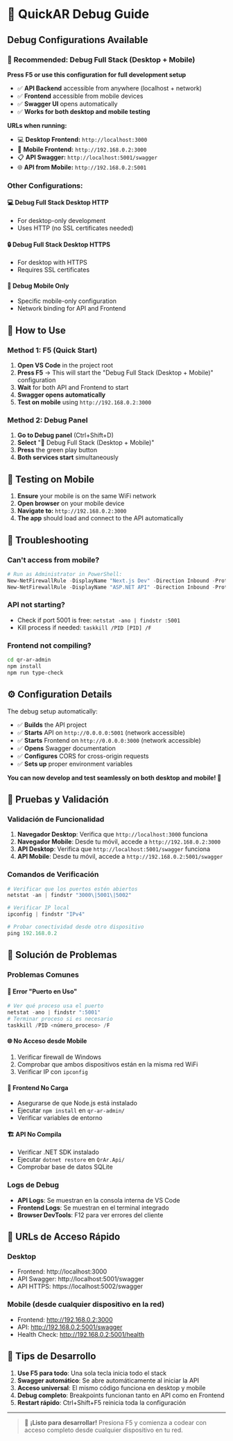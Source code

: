# 🚀 QuickAR Debug Guide

## Debug Configurations Available

### 🎯 **Recommended: Debug Full Stack (Desktop + Mobile)**
**Press F5 or use this configuration for full development setup**

- ✅ **API Backend** accessible from anywhere (localhost + network)
- ✅ **Frontend** accessible from mobile devices  
- ✅ **Swagger UI** opens automatically
- ✅ **Works for both desktop and mobile testing**

**URLs when running:**
- 💻 **Desktop Frontend:** `http://localhost:3000`
- 📱 **Mobile Frontend:** `http://192.168.0.2:3000`
- 📋 **API Swagger:** `http://localhost:5001/swagger`
- 🌐 **API from Mobile:** `http://192.168.0.2:5001`

### Other Configurations:

#### 💻 Debug Full Stack Desktop HTTP
- For desktop-only development
- Uses HTTP (no SSL certificates needed)

#### 🔒 Debug Full Stack Desktop HTTPS  
- For desktop with HTTPS
- Requires SSL certificates

#### 📱 Debug Mobile Only
- Specific mobile-only configuration
- Network binding for API and Frontend

## 🔧 How to Use

### Method 1: F5 (Quick Start)
1. **Open VS Code** in the project root
2. **Press F5** → This will start the "Debug Full Stack (Desktop + Mobile)" configuration
3. **Wait** for both API and Frontend to start
4. **Swagger opens automatically**
5. **Test on mobile** using `http://192.168.0.2:3000`

### Method 2: Debug Panel
1. **Go to Debug panel** (Ctrl+Shift+D)
2. **Select** "🚀 Debug Full Stack (Desktop + Mobile)"
3. **Press** the green play button
4. **Both services start** simultaneously

## 📱 Testing on Mobile

1. **Ensure** your mobile is on the same WiFi network
2. **Open browser** on your mobile device  
3. **Navigate to:** `http://192.168.0.2:3000`
4. **The app** should load and connect to the API automatically

## 🐛 Troubleshooting

### Can't access from mobile?
```powershell
# Run as Administrator in PowerShell:
New-NetFirewallRule -DisplayName "Next.js Dev" -Direction Inbound -Protocol TCP -LocalPort 3000 -Action Allow
New-NetFirewallRule -DisplayName "ASP.NET API" -Direction Inbound -Protocol TCP -LocalPort 5001 -Action Allow
```

### API not starting?
- Check if port 5001 is free: `netstat -ano | findstr :5001`
- Kill process if needed: `taskkill /PID [PID] /F`

### Frontend not compiling?
```bash
cd qr-ar-admin
npm install
npm run type-check
```

## ⚙️ Configuration Details

The debug setup automatically:
- ✅ **Builds** the API project
- ✅ **Starts** API on `http://0.0.0.0:5001` (network accessible)  
- ✅ **Starts** Frontend on `http://0.0.0.0:3000` (network accessible)
- ✅ **Opens** Swagger documentation
- ✅ **Configures** CORS for cross-origin requests
- ✅ **Sets up** proper environment variables

**You can now develop and test seamlessly on both desktop and mobile! 🎉**

## 🧪 Pruebas y Validación

### Validación de Funcionalidad
1. **Navegador Desktop**: Verifica que `http://localhost:3000` funciona
2. **Navegador Mobile**: Desde tu móvil, accede a `http://192.168.0.2:3000`
3. **API Desktop**: Verifica que `http://localhost:5001/swagger` funciona
4. **API Mobile**: Desde tu móvil, accede a `http://192.168.0.2:5001/swagger`

### Comandos de Verificación
```powershell
# Verificar que los puertos estén abiertos
netstat -an | findstr "3000\|5001\|5002"

# Verificar IP local
ipconfig | findstr "IPv4"

# Probar conectividad desde otro dispositivo
ping 192.168.0.2
```

## 🔧 Solución de Problemas

### Problemas Comunes

#### 🚫 Error "Puerto en Uso"
```powershell
# Ver qué proceso usa el puerto
netstat -ano | findstr ":5001"
# Terminar proceso si es necesario
taskkill /PID <número_proceso> /F
```

#### 🌐 No Acceso desde Mobile
1. Verificar firewall de Windows
2. Comprobar que ambos dispositivos están en la misma red WiFi
3. Verificar IP con `ipconfig`

#### 🔄 Frontend No Carga
- Asegurarse de que Node.js está instalado
- Ejecutar `npm install` en `qr-ar-admin/`
- Verificar variables de entorno

#### 🏗️ API No Compila
- Verificar .NET SDK instalado
- Ejecutar `dotnet restore` en `QrAr.Api/`
- Comprobar base de datos SQLite

### Logs de Debug
- **API Logs**: Se muestran en la consola interna de VS Code
- **Frontend Logs**: Se muestran en el terminal integrado
- **Browser DevTools**: F12 para ver errores del cliente

## 📱 URLs de Acceso Rápido

### Desktop
- Frontend: http://localhost:3000
- API Swagger: http://localhost:5001/swagger
- API HTTPS: https://localhost:5002/swagger

### Mobile (desde cualquier dispositivo en la red)
- Frontend: http://192.168.0.2:3000
- API: http://192.168.0.2:5001/swagger
- Health Check: http://192.168.0.2:5001/health

## 🎯 Tips de Desarrollo

1. **Use F5 para todo**: Una sola tecla inicia todo el stack
2. **Swagger automático**: Se abre automáticamente al iniciar la API
3. **Acceso universal**: El mismo código funciona en desktop y mobile
4. **Debug completo**: Breakpoints funcionan tanto en API como en Frontend
5. **Restart rápido**: Ctrl+Shift+F5 reinicia toda la configuración

---

> 🚀 **¡Listo para desarrollar!** Presiona F5 y comienza a codear con acceso completo desde cualquier dispositivo en tu red.